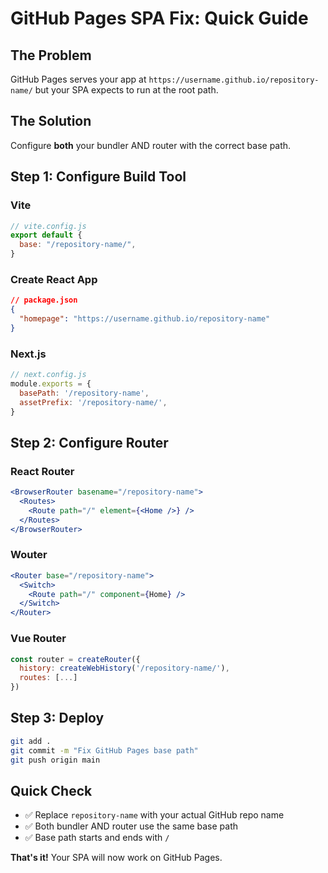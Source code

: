# GitHub Pages SPA Fix: Quick Guide

## The Problem
GitHub Pages serves your app at `https://username.github.io/repository-name/` but your SPA expects to run at the root path.

## The Solution
Configure **both** your bundler AND router with the correct base path.

## Step 1: Configure Build Tool

### Vite
```javascript
// vite.config.js
export default {
  base: "/repository-name/",
}
```

### Create React App
```json
// package.json
{
  "homepage": "https://username.github.io/repository-name"
}
```

### Next.js
```javascript
// next.config.js
module.exports = {
  basePath: '/repository-name',
  assetPrefix: '/repository-name/',
}
```

## Step 2: Configure Router

### React Router
```jsx
<BrowserRouter basename="/repository-name">
  <Routes>
    <Route path="/" element={<Home />} />
  </Routes>
</BrowserRouter>
```

### Wouter
```jsx
<Router base="/repository-name">
  <Switch>
    <Route path="/" component={Home} />
  </Switch>
</Router>
```

### Vue Router
```javascript
const router = createRouter({
  history: createWebHistory('/repository-name/'),
  routes: [...]
})
```

## Step 3: Deploy
```bash
git add .
git commit -m "Fix GitHub Pages base path"
git push origin main
```

## Quick Check
- ✅ Replace `repository-name` with your actual GitHub repo name
- ✅ Both bundler AND router use the same base path
- ✅ Base path starts and ends with `/`

**That's it!** Your SPA will now work on GitHub Pages.
